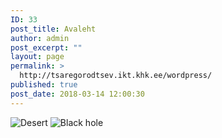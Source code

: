 ```yaml
---
ID: 33
post_title: Avaleht
author: admin
post_excerpt: ""
layout: page
permalink: >
  http://tsaregorodtsev.ikt.khk.ee/wordpress/
published: true
post_date: 2018-03-14 12:00:30
---
```

<img src="http://tsaregorodtsev.ikt.khk.ee/img/Desert.jpg" alt="Desert" />
<img src="http://tsaregorodtsev.ikt.khk.ee/img/bh.jpg" alt="Black hole" />